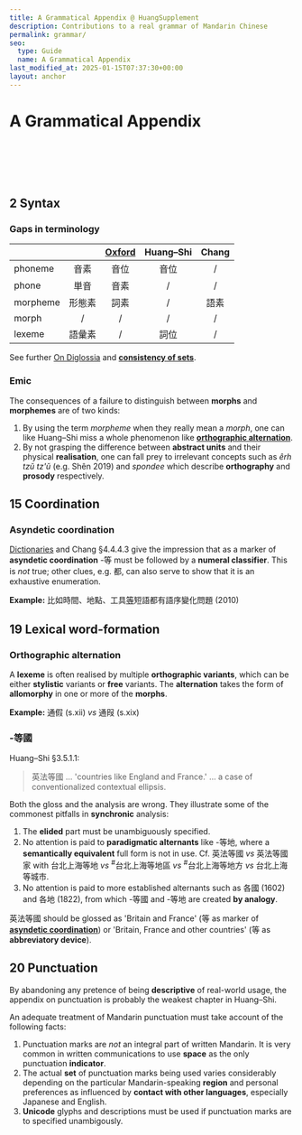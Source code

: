 ```yaml
---
title: A Grammatical Appendix @ HuangSupplement
description: Contributions to a real grammar of Mandarin Chinese
permalink: grammar/
seo:
  type: Guide
  name: A Grammatical Appendix
last_modified_at: 2025-01-15T07:37:30+00:00
layout: anchor
---
```

# A Grammatical Appendix
&nbsp;  
&nbsp;  
&nbsp;  
&nbsp;  
## 2 Syntax

### Gaps in terminology

|          |        | [Oxford](https://t18d.github.io/HuangSupplement/tally/#the-oxford-chinese-dictionary) | Huang–Shi | Chang |
|----------|:------:|:-------------------------------------------------------------------------------------:|:---------:|:-----:|
| phoneme  |  音素  |                                          音位                                         |    音位   |   /   |
| phone    |  単音  |                                          音素                                         |     /     |   /   |
| morpheme | 形態素 |                                          詞素                                         |     /     |  語素 |
| morph    |    /   |                                           /                                           |     /     |   /   |
| lexeme   | 語彙素 |                                           /                                           |    詞位   |   /   |

See further [On Diglossia](https://t18d.github.io/HuangSupplement/diglossia/) and [**consistency of sets**](https://t18d.github.io/HuangSupplement/dictionary/#sets-consistency-of).

### Emic

The consequences of a failure to distinguish between **morphs** and **morphemes** are of two kinds:

1. By using the term _morpheme_ when they really mean a _morph_, one can like Huang–Shi miss a whole phenomenon like [**orthographic alternation**](#orthographic-alternation).
2. By not grasping the difference between **abstract units** and their physical **realisation**, one can fall prey to irrelevant concepts such as _êrh tzŭ tz'ŭ_ (e.g. Shên 2019) and _spondee_ which describe **orthography** and **prosody** respectively.

## 15 Coordination

### Asyndetic coordination

[Dictionaries](https://t18d.github.io/HuangSupplement/tally/) and Chang §4.4.4.3 give the impression that as a marker of **asyndetic coordination** -等 must be followed by a **numeral classifier**. This is _not_ true; other clues, e.g. 都, can also serve to show that it is an exhaustive enumeration.

**Example:** 比如時間、地點、工具<ins>等</ins>短語都有語序變化問題 (2010)

## 19 Lexical word-formation

### Orthographic alternation

A **lexeme** is often realised by multiple **orthographic variants**, which can be either **stylistic** variants or **free** variants. The **alternation** takes the form of **allomorphy** in one or more of the **morphs**.

**Example:** 通假 (s.xii) _vs_ 通叚 (s.xix)

### -等國

Huang–Shi §3.5.1.1:

> 英法等國 … 'countries like England and France.' … a case of conventionalized contextual ellipsis.

Both the gloss and the analysis are wrong. They illustrate some of the commonest pitfalls in **synchronic** analysis:

1. The **elided** part must be unambiguously specified.
2. No attention is paid to **paradigmatic alternants** like -等地, where a **semantically equivalent** full form is not in use. Cf. 英法等國 _vs_ 英法等國家 with 台北上海等地 _vs_ <sup>#</sup>台北上海等地區 _vs_ <sup>#</sup>台北上海等地方 _vs_ 台北上海等城市.
3. No attention is paid to more established alternants such as 各國 (1602) and 各地 (1822), from which -等國 and -等地 are created **by analogy**.

英法等國 should be glossed as 'Britain and France' (等 as marker of [**asyndetic coordination**](#asyndetic-coordination)) or 'Britain, France and other countries' (等 as **abbreviatory device**).

## 20 Punctuation

By abandoning any pretence of being **descriptive** of real-world usage, the appendix on punctuation is probably the weakest chapter in Huang–Shi.

An adequate treatment of Mandarin punctuation must take account of the following facts:

1. Punctuation marks are _not_ an integral part of written Mandarin. It is very common in written communications to use **space** as the only punctuation **indicator**.
2. The actual **set** of punctuation marks being used varies considerably depending on the particular Mandarin-speaking **region** and personal preferences as influenced by **contact with other languages**, especially Japanese and English.
3. **Unicode** glyphs and descriptions must be used if punctuation marks are to specified unambigously.
